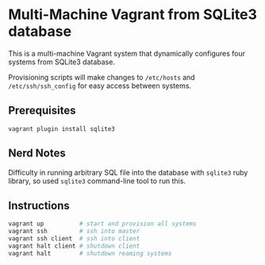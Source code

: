 # **Multi-Machine Vagrant from SQLite3 database**

This is a multi-machine Vagrant system that dynamically configures four systems from SQLite3 database.  

Provisioning scripts will make changes to `/etc/hosts` and `/etc/ssh/ssh_config` for easy access between systems.

## **Prerequisites**

```
vagrant plugin install sqlite3
```

## **Nerd Notes**

Difficulty in running arbitrary SQL file into the database with `sqlite3` ruby library, so used `sqlite3` command-line tool to run this.

## **Instructions**

```bash
vagrant up          # start and provision all systems
vagrant ssh         # ssh into master
vagrant ssh client  # ssh into client
vagrant halt client # shutdown client
vagrant halt        # shutdown reaming systems
```
